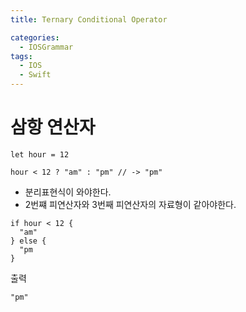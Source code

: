 ```yaml
---
title: Ternary Conditional Operator

categories:
  - IOSGrammar
tags:
  - IOS
  - Swift
---
```


# 삼항 연산자

~~~
let hour = 12

hour < 12 ? "am" : "pm" // -> "pm"
~~~
- 분리표현식이 와야한다.
- 2번쨰 피연산자와 3번째 피연산자의 자료형이 같아야한다.  

~~~
if hour < 12 {
  "am"
} else {
  "pm
}
~~~
출력
~~~
"pm"
~~~
